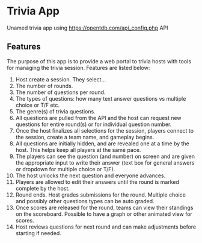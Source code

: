# Trivia App
Unamed trivia app using https://opentdb.com/api_config.php API

## Features
The purpose of this app is to provide a web portal to trivia hosts with tools for managing the trivia session. Features are listed below:

1. Host create a session. They select... 
  1. The number of rounds. 
  2. The number of questions per round.
  3. The types of questions: how many text answer questions vs multiple choice or T/F etc.
  4. The genre(s) of trivia questions.
  5. All questions are pulled from the API and the host can request new questions for entire round(s) or for individual question number.
2. Once the host finalizes all selections for the session, players connect to the session, create a team name, and gameplay begins.
  1. All questions are initially hidden, and are revealed one at a time by the host. This helps keep all players at the same pace.
  2. The players can see the question (and number) on screen and are given the appropriate input to write their answer (text box for general answers or dropdown for multiple choice or T/F).
  3. The host unlocks the next question and everyone advances.
  4. Players are allowed to edit their answers until the round is marked complete by the host.
3. Round ends. Host grades submissions for the round. Multiple choice and possibly other questions types can be auto graded.
  1. Once scores are released for the round, teams can view their standings on the scoreboard. Possible to have a graph or other animated view for scores.
  2. Host reviews questions for next round and can make adjustments before starting if needed.